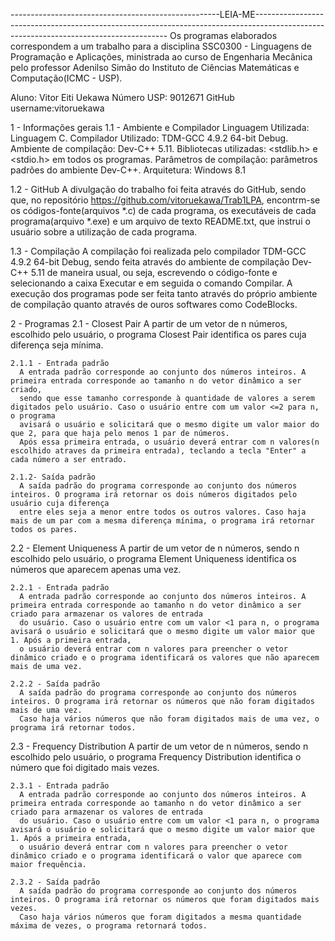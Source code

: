 ----------------------------------------------------LEIA-ME-------------------------------------------------------------------------------------------------------------------------------------- 
Os programas elaborados correspondem a um trabalho para a disciplina SSC0300 - Linguagens de Programação e Aplicações, ministrada
ao curso de Engenharia Mecânica pelo professor Adenilso Simão do Instituto de Ciências Matemáticas e Computação(ICMC - USP).

Aluno: Vitor Eiti Uekawa
Número USP: 9012671
GitHub username:vitoruekawa

1 - Informações gerais
  1.1 - Ambiente e Compilador
    Linguagem Utilizada: Linguagem C.
    Compilador Utilizado: TDM-GCC 4.9.2 64-bit Debug.
    Ambiente de compilação: Dev-C++ 5.11.
    Bibliotecas utilizadas: <stdlib.h> e <stdio.h> em todos os programas.
    Parâmetros de compilação: parâmetros padrões do ambiente Dev-C++.
    Arquitetura: Windows 8.1

  1.2 - GitHub
    A divulgação do trabalho foi feita através do GitHub, sendo que, no repositório https://github.com/vitoruekawa/Trab1LPA,
    encontrm-se os códigos-fonte(arquivos *.c) de cada programa, os executáveis de cada programa(arquivo *.exe) e um arquivo de texto
    README.txt, que instrui o usuário sobre a utilização de cada programa.

  1.3 - Compilação
    A compilação foi realizada pelo compilador TDM-GCC 4.9.2 64-bit Debug, sendo feita através do ambiente de compilação Dev-C++ 5.11
    de maneira usual, ou seja, escrevendo o código-fonte e selecionando a caixa Executar e em seguida o comando Compilar. A execução dos programas
    pode ser feita tanto através do próprio ambiente de compilação quanto através de ouros softwares como CodeBlocks.
  
2 - Programas
  2.1 - Closest Pair
    A partir de um vetor de n números, escolhido pelo usuário, o programa Closest Pair identifica os pares cuja diferença seja mínima.
    
    2.1.1 - Entrada padrão
      A entrada padrão corresponde ao conjunto dos números inteiros. A primeira entrada corresponde ao tamanho n do vetor dinâmico a ser criado,
      sendo que esse tamanho corresponde à quantidade de valores a serem digitados pelo usuário. Caso o usuário entre com um valor <=2 para n, o programa
      avisará o usuário e solicitará que o mesmo digite um valor maior do que 2, para que haja pelo menos 1 par de números.
      Após essa primeira entrada, o usuário deverá entrar com n valores(n escolhido atraves da primeira entrada), teclando a tecla "Enter" a cada número a ser entrado.
    
    2.1.2- Saída padrão
      A saída padrão do programa corresponde ao conjunto dos números inteiros. O programa irá retornar os dois números digitados pelo usuário cuja diferença
      entre eles seja a menor entre todos os outros valores. Caso haja mais de um par com a mesma diferença mínima, o programa irá retornar todos os pares.
      
      
  2.2 - Element Uniqueness
    A partir de um vetor de n números, sendo n escolhido pelo usuário, o programa Element Uniqueness identifica os números que aparecem apenas uma vez.
    
    2.2.1 - Entrada padrão
      A entrada padrão corresponde ao conjunto dos números inteiros. A primeira entrada corresponde ao tamanho n do vetor dinâmico a ser criado para armazenar os valores de entrada
      do usuário. Caso o usuário entre com um valor <1 para n, o programa avisará o usuário e solicitará que o mesmo digite um valor maior que 1. Após a primeira entrada,
      o usuário deverá entrar com n valores para preencher o vetor dinâmico criado e o programa identificará os valores que não aparecem mais de uma vez.
      
    2.2.2 - Saída padrão
      A saída padrão do programa corresponde ao conjunto dos números inteiros. O programa irá retornar os números que não foram digitados mais de uma vez.
      Caso haja vários números que não foram digitados mais de uma vez, o programa irá retornar todos.
      
  2.3 - Frequency Distribution
    A partir de um vetor de n números, sendo n escolhido pelo usuário, o programa Frequency Distribution identifica o número que foi digitado mais vezes.
    
    2.3.1 - Entrada padrão
      A entrada padrão corresponde ao conjunto dos números inteiros. A primeira entrada corresponde ao tamanho n do vetor dinâmico a ser criado para armazenar os valores de entrada
      do usuário. Caso o usuário entre com um valor <1 para n, o programa avisará o usuário e solicitará que o mesmo digite um valor maior que 1. Após a primeira entrada,
      o usuário deverá entrar com n valores para preencher o vetor dinâmico criado e o programa identificará o valor que aparece com maior frequência.
      
    2.3.2 - Saída padrão
      A saída padrão do programa corresponde ao conjunto dos números inteiros. O programa irá retornar os números que foram digitados mais vezes.
      Caso haja vários números que foram digitados a mesma quantidade máxima de vezes, o programa retornará todos.
